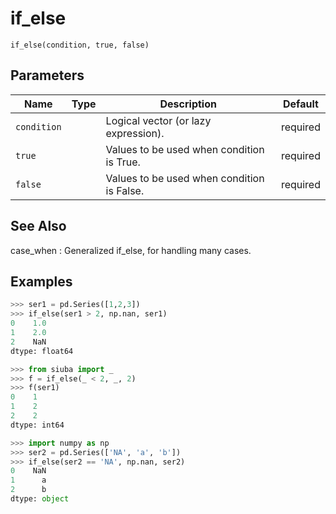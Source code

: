 # if_else

`if_else(condition, true, false)`

## Parameters

| Name        | Type   | Description                                | Default   |
|-------------|--------|--------------------------------------------|-----------|
| `condition` |        | Logical vector (or lazy expression).       | required  |
| `true`      |        | Values to be used when condition is True.  | required  |
| `false`     |        | Values to be used when condition is False. | required  |

See Also
--------
case_when : Generalized if_else, for handling many cases.
    

## Examples

```python
>>> ser1 = pd.Series([1,2,3])
>>> if_else(ser1 > 2, np.nan, ser1)
0    1.0
1    2.0
2    NaN
dtype: float64
```

```python
>>> from siuba import _
>>> f = if_else(_ < 2, _, 2)
>>> f(ser1)
0    1
1    2
2    2
dtype: int64
```

```python
>>> import numpy as np
>>> ser2 = pd.Series(['NA', 'a', 'b'])
>>> if_else(ser2 == 'NA', np.nan, ser2)
0    NaN
1      a
2      b
dtype: object
```